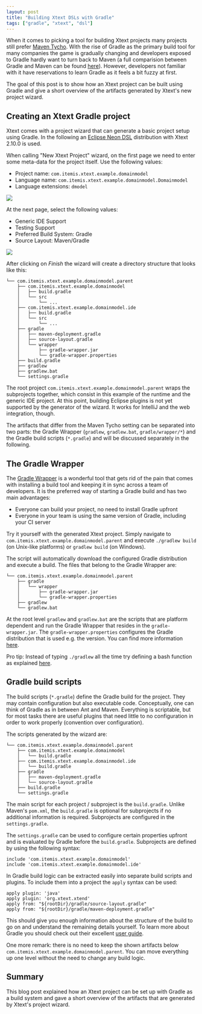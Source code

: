 ```yaml
---
layout: post
title: "Building Xtext DSLs with Gradle"
tags: ["gradle", "xtext", "dsl"]
---
```


When it comes to picking a tool for building Xtext projects many projects still prefer [Maven Tycho](https://eclipse.org/tycho/). With the rise of Gradle as the primary build tool for many companies the game is gradually changing and developers exposed to Gradle hardly want to turn back to Maven (a full comparision between Gradle and Maven can be found [here](https://gradle.org/maven_vs_gradle/)). However, developers not familiar with it have reservations to learn Gradle as it feels a bit fuzzy at first.

The goal of this post is to show how an Xtext project can be built using Gradle and give a short overview of the artifacts generated by Xtext's new project wizard.

## Creating an Xtext Gradle project

Xtext comes with a project wizard that can generate a basic project setup using Gradle. In the following an [Eclipse Neon DSL](http://www.eclipse.org/downloads/packages/eclipse-ide-java-and-dsl-developers/neonr) distribution with Xtext 2.10.0 is used.

When calling "New Xtext Project" wizard, on the first page we need to enter some meta-data for the project itself. Use the following values:

- Project name: `com.itemis.xtext.example.domainmodel`
- Language name: `com.itemis.xtext.example.domainmodel.Domainmodel`
- Language extensions: `dmodel`

<img src="{{ site.baseUrl }}/img/posts/2016-07-29-Building-Xtext-DSLs-with-Gradle/new_wizard_page1.png"/>

At the next page, select the following values:

- Generic IDE Support
- Testing Support
- Preferred Build System: Gradle
- Source Layout: Maven/Gradle

<img src="{{ site.baseUrl }}/img/posts/2016-07-29-Building-Xtext-DSLs-with-Gradle/new_wizard_page2.png" />


After clicking on *Finish* the wizard will create a directory structure that looks like this:

```
└── com.itemis.xtext.example.domainmodel.parent
    ├── com.itemis.xtext.example.domainmodel
    │   ├── build.gradle
    │   └── src
    │       └── ...
    ├── com.itemis.xtext.example.domainmodel.ide
    │   ├── build.gradle
    │   └── src
    │       └── ...
    ├── gradle
    │   ├── maven-deployment.gradle
    │   ├── source-layout.gradle
    │   └── wrapper
    │       ├── gradle-wrapper.jar
    │       └── gradle-wrapper.properties
    ├── build.gradle
    ├── gradlew
    ├── gradlew.bat
    └── settings.gradle
```

The root project `com.itemis.xtext.example.domainmodel.parent` wraps the subprojects together, which consist in this example of the runtime and the generic IDE project. At this point, building Eclipse plugins is not yet supported by the generator of the wizard. It works for IntelliJ and the web integration, though.

The artifacts that differ from the Maven Tycho setting can be separated into two parts: the Gradle Wrapper (`gradlew`, `gradlew.bat`, `gradle/wrapper/*`) and the Gradle build scripts (`*.gradle`) and will be discussed separately in the following.

## The Gradle Wrapper

The [Gradle Wrapper](https://docs.gradle.org/current/userguide/gradle_wrapper.html) is a wonderful tool that gets rid of the pain that comes with installing a build tool and keeping it in sync across a team of developers. It is the preferred way of starting a Gradle build and has two main advantages:

- Everyone can build your project, no need to install Gradle upfront
- Everyone in your team is using the same version of Gradle, including your CI server

Try it yourself with the generated Xtext project. Simply navigate to 
`com.itemis.xtext.example.domainmodel.parent` and execute `./gradlew build` (on Unix-like platforms) or `gradlew build` (on Windows).

The script will automatically download the configured Gradle distribution and execute a build. The files that belong to the Gradle Wrapper are:

```
└── com.itemis.xtext.example.domainmodel.parent
    ├── gradle
    │   └── wrapper
    │       ├── gradle-wrapper.jar
    │       └── gradle-wrapper.properties
    ├── gradlew
    └── gradlew.bat
```

At the root level `gradlew` and `gradlew.bat` are the scripts that are platform dependent and run the Gradle Wrapper that resides in the `gradle-wrapper.jar`. The `gradle-wrapper.properties` configures the Gradle distribution that is used e.g. the version. You can find more information [here](https://docs.gradle.org/current/userguide/gradle_wrapper.html).

Pro tip: Instead of typing `./gradlew` all the time try defining a bash function as explained [here](http://blog.franzbecker.io/2016/03/28/gradle-bash-function/).

## Gradle build scripts

The build scripts (`*.gradle`) define the Gradle build for the project. They may contain configuration but also executable code. Conceptually, one can think of Gradle as in between Ant and Maven. Everything is scriptable, but for most tasks there are useful plugins that need little to no configuration in order to work properly (convention over configuration).

The scripts generated by the wizard are:

```
└── com.itemis.xtext.example.domainmodel.parent
    ├── com.itemis.xtext.example.domainmodel
    │   └── build.gradle
    ├── com.itemis.xtext.example.domainmodel.ide
    │   └── build.gradle
    ├── gradle
    │   ├── maven-deployment.gradle
    │   └── source-layout.gradle
    ├── build.gradle
    └── settings.gradle
```

The main script for each project / subproject is the `build.gradle`. Unlike Maven's `pom.xml`, the `build.gradle` is optional for subprojects if no additional information is required. Subprojects are configured in the `settings.gradle`. 

The `settings.gradle` can be used to configure certain properties upfront and is evaluated by Gradle before the `build.gradle`. Subprojects are defined by using the following syntax:

```
include 'com.itemis.xtext.example.domainmodel'
include 'com.itemis.xtext.example.domainmodel.ide'
```

In Gradle build logic can be extracted easily into separate build scripts and plugins. To include them into a project the `apply` syntax can be used:

```
apply plugin: 'java'
apply plugin: 'org.xtext.xtend'
apply from: "${rootDir}/gradle/source-layout.gradle"
apply from: "${rootDir}/gradle/maven-deployment.gradle"
```

This should give you enough information about the structure of the build to go on and understand the remaining details yourself. To learn more about Gradle you should check out their excellent [user guide](https://docs.gradle.org/current/userguide/userguide.html). 

One more remark: there is no need to keep the shown artifacts below `com.itemis.xtext.example.domainmodel.parent`. You can move everything up one level without the need to change any build logic.

## Summary

This blog post explained how an Xtext project can be set up with Gradle as a build system and gave a short overview of the artifacts that are generated by Xtext's project wizard.
